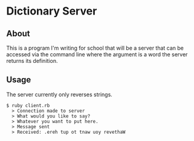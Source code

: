 # Dictionary Server #

## About ##
This is a program I'm writing for school that will be a server that can be accessed via the command line where the argument is a word the server returns its definition.

## Usage ##
The server currently only reverses strings.

    $ ruby client.rb
      > Connection made to server
      > What would you like to say?
      > Whatever you want to put here.
      > Message sent
      > Received: .ereh tup ot tnaw uoy revethaW
